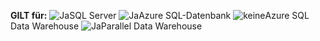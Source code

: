 <Token>**GILT für:** ![Ja](media/yes.png)SQL Server ![Ja](media/yes.png)Azure SQL-Datenbank ![keine](media/no.png)Azure SQL Data Warehouse ![Ja](media/yes.png)Parallel Data Warehouse </Token>
